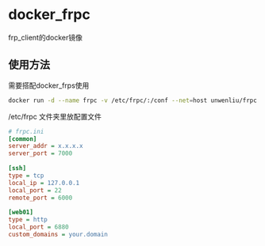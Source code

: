 # docker_frpc
frp_client的docker镜像

## 使用方法
需要搭配docker_frps使用
```bash
docker run -d --name frpc -v /etc/frpc/:/conf --net=host unwenliu/frpc:0.22.0
```
/etc/frpc 文件夹里放配置文件
```ini
# frpc.ini
[common]
server_addr = x.x.x.x
server_port = 7000
  
[ssh]
type = tcp
local_ip = 127.0.0.1
local_port = 22
remote_port = 6000
  
[web01]
type = http
local_port = 6880
custom_domains = your.domain
```
